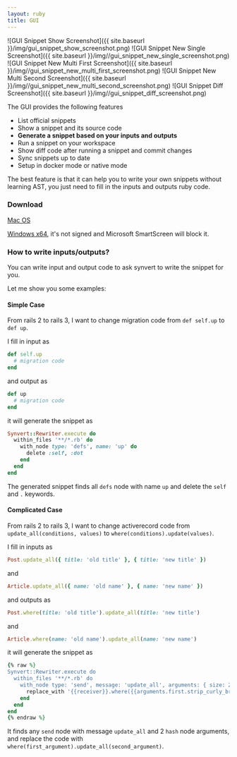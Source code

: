 ```yaml
---
layout: ruby
title: GUI
---
```


![GUI Snippet Show Screenshot]({{ site.baseurl }}/img/gui_snippet_show_screenshot.png)
![GUI Snippet New Single Screenshot]({{ site.baseurl }}/img//gui_snippet_new_single_screenshot.png)
![GUI Snippet New Multi First Screenshot]({{ site.baseurl }}/img//gui_snippet_new_multi_first_screenshot.png)
![GUI Snippet New Multi Second Screenshot]({{ site.baseurl }}/img//gui_snippet_new_multi_second_screenshot.png)
![GUI Snippet Diff Screenshot]({{ site.baseurl }}/img//gui_snippet_diff_screenshot.png)

The GUI provides the following features

* List official snippets
* Show a snippet and its source code
* **Generate a snippet based on your inputs and outputs**
* Run a snippet on your workspace
* Show diff code after running a snippet and commit changes
* Sync snippets up to date
* Setup in docker mode or native mode

The best feature is that it can help you to write your own snippets without learning AST, you just need to fill in the inputs and outputs ruby code.

### Download

[Mac OS](https://download-synvert.xinminlabs.com/download/latest/osx)

[Windows x64](https://download-synvert.xinminlabs.com/download/latest/windows_64), it's not signed and Microsoft SmartScreen will block it.

### How to write inputs/outputs?

You can write input and output code to ask synvert to write the snippet for you.

Let me show you some examples:

#### Simple Case

From rails 2 to rails 3, I want to change migration code from `def self.up` to `def up`.

I fill in input as

```ruby
def self.up
  # migration code
end
```

and output as

```ruby
def up
  # migration code
end
```

it will generate the snippet as

```ruby
Synvert::Rewriter.execute do
  within_files '**/*.rb' do
    with_node type: 'defs', name: 'up' do
      delete :self, :dot
    end
  end
end
```

The generated snippet finds all `defs` node with name `up` and delete the `self` and `.` keywords.

#### Complicated Case

From rails 2 to rails 3, I want to change activerecord code from `update_all(conditions, values)` to `where(conditions).update(values)`.

I fill in inputs as

```ruby
Post.update_all({ title: 'old title' }, { title: 'new title' })
```

and

```ruby
Article.update_all({ name: 'old name' }, { name: 'new name' })
```

and outputs as

```ruby
Post.where(title: 'old title').update_all(title: 'new title')
```

and

```ruby
Article.where(name: 'old name').update_all(name: 'new name')
```

it will generate the snippet as

```ruby
{% raw %}
Synvert::Rewriter.execute do
  within_files '**/*.rb' do
    with_node type: 'send', message: 'update_all', arguments: { size: 2, first: { type: 'hash' }, second: { type: 'hash' } } do
      replace_with '{{receiver}}.where({{arguments.first.strip_curly_braces}}).update_all({{arguments.second.strip_curly_braces}})'
    end
  end
end
{% endraw %}
```

It finds any `send` node with message `update_all` and 2 `hash` node arguments, and replace the code with `where(first_argument).update_all(second_argument)`.